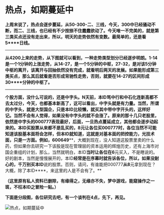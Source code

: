 热点，如期蔓延中
====



**上周末说了，热点会逐步蔓延，从50-300-****二、三线，今天，300****中已经骚动不断，而二、三线，也已经有不少按捺不住蠢蠢欲动了。今天唯一不完美的，就是第三类买点还没有走出来，所以，明天的走势依然有变数。最简单的，还是看5****日线。**

** **

**从4200****上来的走势，从下图就可以看到，一种走势类型划分已经逐步明朗。1-14****是一个1****分钟的上涨走势，从14-27****，是一个5****分钟的中枢，27-32****，是对该5****分钟中枢的离开，该离开与回抽依然没有完成，就看明后两天的发展。如果能形成第三类买点，那么其后就看是否形成背驰性走势，否则，就要在14-27****的区间形成30****分钟的中枢了。**

** **

**个股方面，没什么可说的，还是中字头。N****天前，本ID****骂中行和中石化连新高都不去太过分，今天，也都基本新高了，这可以看出，中字头就是有力量。当然，所谓的中字头，就是大型国企，只是本ID****比较懒，就买其中带中字开头的，这样好记。当然不会有人觉得，如果没有中字头的就不会涨了。原来的那十几只老股里，依然是中字头的000777****表现最好，后面，一旦热点蔓延成立，其他都会逐步动起来的。本ID****买股票从来都不是乱买的，8****元让各位买000777****时，各位当然不可能知道该股基本面将会怎样，但本ID****就知道，这就是对基本面的把控能力，光技术面，只是一方面。例如，600649****，大概到现在，没人知道这股票里卖的什么药，但如果你去研究一下该股是现在管理层的资本运用的辉煌历史，还有上海市对国企重组的计划，那么，当然就明白，本ID****当时让各位在6****元买入，不是瞎说的。好的剧本，当然是慢慢展开的，本ID****经常是在序幕时就告诉各位，所以，如果没耐心的，千万别买本ID****说的股票。否则，请问，有谁能把000777****从8****元拿到现在？大概，除了本ID****，来这里的人是不会有了。**

**（这里原有私人资料已删除，有缘得之，无缘亦不失，梦中游戏，能窥操作之一斑，不枉本ID之冒险一贴。）**

**下面是分段图，各位研究去吧，有一个谈判在4点，先下，再见。**

![热点，如期蔓延中](http://simg.sinajs.cn/blog7style/images/common/sg_trans.gif)

